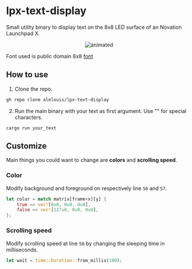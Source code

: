 # lpx-text-display

Small utility binary to display text on the 8x8 LED surface of an Novation Launchpad X.

<p align="center">
  <img src="demo.gif" alt="animated" />
</p>


Font used is public domain 8x8 [font](https://github.com/dhepper/font8x8)

## How to use
1. Clone the repo.
```bash
gh repo clone alelouis/lpx-text-display
```
2. Run the main binary with your text as first argument. Use "" for special characters.
```
cargo run your_text
```

## Customize
Main things you could want to change are **colors** and **scrolling speed**.

### Color  
Modify background and foreground on respectively line `56` and `57`.
```rust
let color = match matrix[frame+x][y] {
    true => vec![0u8, 0u8, 0u8],
    false => vec![127u8, 0u8, 0u8],
};
```
### Scrolling speed  
Modify scrolling speed at line `50` by changing the sleeping time in milliseconds.
```rust
let wait = time::Duration::from_millis(100);
```